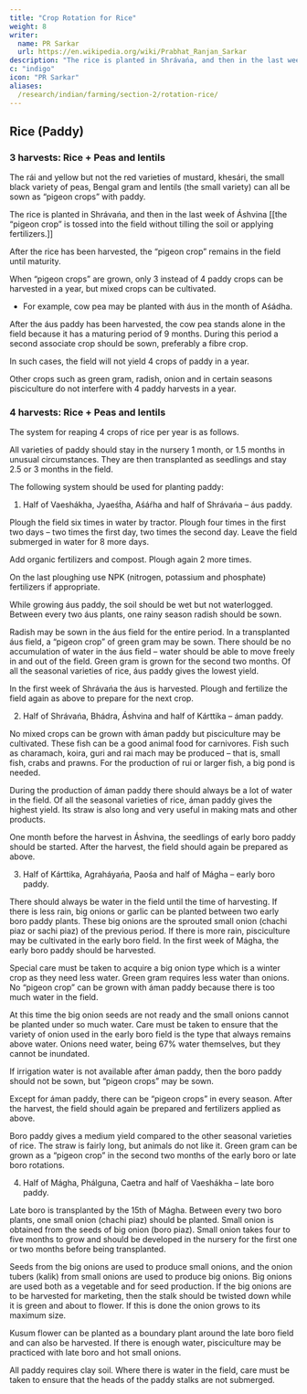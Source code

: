 ```yaml
---
title: "Crop Rotation for Rice"
weight: 8
writer:
  name: PR Sarkar
  url: https://en.wikipedia.org/wiki/Prabhat_Ranjan_Sarkar
description: "The rice is planted in Shrávańa, and then in the last week of Áshvina the “pigeon crop” is tossed into the field without tilling the soil or applying fertilizers."
c: "indigo"
icon: "PR Sarkar"
aliases:
  /research/indian/farming/section-2/rotation-rice/
---
```



## Rice (Paddy)


### 3 harvests: Rice + Peas and lentils

The rái and yellow but not the red varieties of mustard, khesári, the small black variety of peas, Bengal gram and lentils (the small variety) can all be sown as “pigeon crops” with paddy.

The rice is planted in Shrávańa, and then in the last week of Áshvina [[the “pigeon crop” is tossed into the field without tilling the soil or applying fertilizers.]] 

After the rice has been harvested, the “pigeon crop” remains in the field until maturity.

When “pigeon crops” are grown, only 3 instead of 4 paddy crops can be harvested in a year, but mixed crops can be cultivated. 
- For example, cow pea may be planted with áus in the month of Aśádha. 

After the áus paddy has been harvested, the cow pea stands alone in the field because it has a maturing period of 9 months. During this period a second associate crop should be sown, preferably a fibre crop. 

In such cases, the field will not yield 4 crops of paddy in a year. 

Other crops such as green gram, radish, onion and in certain seasons pisciculture do not interfere with 4 paddy harvests in a year.


### 4 harvests: Rice + Peas and lentils

The system for reaping 4 crops of rice per year is as follows. 

All varieties of paddy should stay in the nursery 1 month, or 1.5 months in unusual circumstances. They are then transplanted as seedlings and stay 2.5 or 3 months in the field.

The following system should be used for planting paddy:

1. Half of Vaeshákha, Jyaeśt́ha, Aśáŕha and half of Shrávańa – áus paddy.

Plough the field six times in water by tractor. Plough four times in the first two days – two times the first day, two times the second day. Leave the field submerged in water for 8 more days. 

Add organic fertilizers and compost. Plough again 2 more times. 

On the last ploughing use NPK (nitrogen, potassium and phosphate) fertilizers if appropriate.

While growing áus paddy, the soil should be wet but not waterlogged. Between every two áus plants, one rainy season radish should be sown. 

Radish may be sown in the áus field for the entire period. In a transplanted áus field, a “pigeon crop” of green gram may be sown. There should be no accumulation of water in the áus field – water should be able to move freely in and out of the field. Green gram is grown for the second two months. Of all the seasonal varieties of rice, áus paddy gives the lowest yield.

In the first week of Shrávańa the áus is harvested. Plough and fertilize the field again as above to prepare for the next crop.


2. Half of Shrávańa, Bhádra, Áshvina and half of Kárttika – áman paddy.

No mixed crops can be grown with áman paddy but pisciculture may be cultivated. These fish can be a good animal food for carnivores. Fish such as charamach, koira, guri and rai mach may be produced – that is, small fish, crabs and prawns. For the production of rui or larger fish, a big pond is needed.

During the production of áman paddy there should always be a lot of water in the field.
Of all the seasonal varieties of rice, áman paddy gives the highest yield. Its straw is also long and very useful in making mats and other products.

One month before the harvest in Áshvina, the seedlings of early boro paddy should be started. After the harvest, the field should again be prepared as above.


3. Half of Kárttika, Agraháyańa, Paośa and half of Mágha – early boro paddy.

There should always be water in the field until the time of harvesting. If there is less rain, big onions or garlic can be planted between two early boro paddy plants. These big onions are the sprouted small onion (chachi piaz or sachi piaz) of the previous period. If there is more rain, pisciculture may be cultivated in the early boro field. In the first week of Mágha, the early boro paddy should be harvested.

Special care must be taken to acquire a big onion type which is a winter crop as they need less water. Green gram requires less water than onions. No “pigeon crop” can be grown with áman paddy because there is too much water in the field. 

At this time the big onion seeds are not ready and the small onions cannot be planted under so much water. Care must be taken to ensure that the variety of onion used in the early boro field is the type that always remains above water. Onions need water, being 67% water themselves, but they cannot be inundated.

If irrigation water is not available after áman paddy, then the boro paddy should not be sown, but “pigeon crops” may be sown.

Except for áman paddy, there can be “pigeon crops” in every season. After the harvest, the field should again be prepared and fertilizers applied as above.

Boro paddy gives a medium yield compared to the other seasonal varieties of rice. The straw is fairly long, but animals do not like it. Green gram can be grown as a “pigeon crop” in the second two months of the early boro or late boro rotations.


4. Half of Mágha, Phálguna, Caetra and half of Vaeshákha – late boro paddy.

Late boro is transplanted by the 15th of Mágha. Between every two boro plants, one small onion (chachi piaz) should be planted. Small onion is obtained from the seeds of big onion (boro piaz). Small onion takes four to five months to grow and should be developed in the nursery for the first one or two months before being transplanted. 

Seeds from the big onions are used to produce small onions, and the onion tubers (kalik) from small onions are used to produce big onions. Big onions are used both as a vegetable and for seed production. If the big onions are to be harvested for marketing, then the stalk should be twisted down while it is green and about to flower. If this is done the onion grows to its maximum size.

Kusum flower can be planted as a boundary plant around the late boro field and can also be harvested. If there is enough water, pisciculture may be practiced with late boro and hot small onions.

All paddy requires clay soil. Where there is water in the field, care must be taken to ensure that the heads of the paddy stalks are not submerged.
